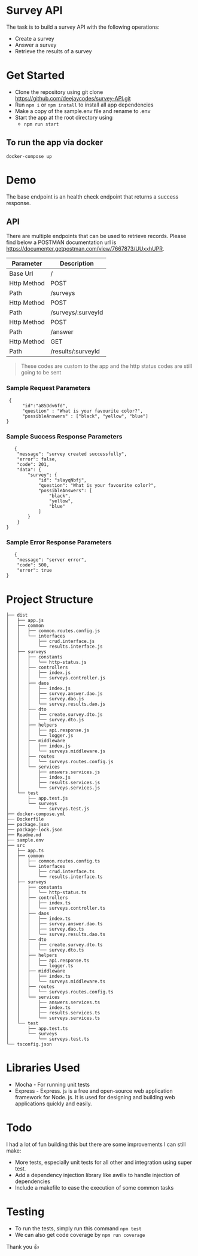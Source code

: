 # Survey API

The task is to build a survey API with the following operations:
 - Create a survey
 - Answer a survey
 - Retrieve the results of a survey

# Get Started

- Clone the repository using git clone https://github.com/deejaycodes/survey-API.git
- Run `npm i` or `npm install` to install all app dependencies
- Make a copy of the sample.env file and rename to .env
- Start the app at the root directory using
  - `npm run start`

## To run the app via docker

```
docker-compose up

```
# Demo

The base endpoint is an health check endpoint that returns a success response.

## API

There are multiple endpoints that can be used to retrieve records. Please find below a POSTMAN documentation url is <a href="https://documenter.getpostman.com/view/7667873/UUxxhUPR">https://documenter.getpostman.com/view/7667873/UUxxhUPR</a>.

| Parameter   | Description                                 |
| ----------- | ------------------------------------------- |
| Base Url    |  / 
| Http Method | POST                                        |
| Path        | /surveys                                    |
| Http Method | POST                                        |
| Path        | /surveys/:surveyId                          |
| Http Method | POST                                        |
| Path        | /answer                                     |
| Http Method | GET                                         |
| Path        | /results/:surveyId                          |

> These codes are custom to the app and the http status codes are still going to be sent

### Sample Request Parameters
```
 {
	  "id":"a85Ddv6fd",
	  "question" : "What is your favourite color?",
	  "possibleAnswers" : ["black", "yellow", "blue"]
}
```

### Sample Success Response Parameters

```
   {
    "message": "survey created successfully",
    "error": false,
    "code": 201,
    "data": {
        "survey": {
            "id": "slayqNbfj",
            "question": "What is your favourite color?",
            "possibleAnswers": [
                "black",
                "yellow",
                "blue"
            ]
        }
    }
}
```

### Sample Error Response Parameters

```
   {
    "message": "server error",
    "code": 500,
    "error": true
}
```

# Project Structure

```
├── dist
│   ├── app.js
│   ├── common
│   │   ├── common.routes.config.js
│   │   └── interfaces
│   │       ├── crud.interface.js
│   │       └── results.interface.js
│   ├── surveys
│   │   ├── constants
│   │   │   └── http-status.js
│   │   ├── controllers
│   │   │   ├── index.js
│   │   │   └── surveys.controller.js
│   │   ├── daos
│   │   │   ├── index.js
│   │   │   ├── survey.answer.dao.js
│   │   │   ├── survey.dao.js
│   │   │   └── survey.results.dao.js
│   │   ├── dto
│   │   │   ├── create.survey.dto.js
│   │   │   └── survey.dto.js
│   │   ├── helpers
│   │   │   ├── api.response.js
│   │   │   └── logger.js
│   │   ├── middleware
│   │   │   ├── index.js
│   │   │   └── surveys.middleware.js
│   │   ├── routes
│   │   │   └── surveys.routes.config.js
│   │   └── services
│   │       ├── answers.services.js
│   │       ├── index.js
│   │       ├── results.services.js
│   │       └── surveys.services.js
│   └── test
│       ├── app.test.js
│       └── surveys
│           └── surveys.test.js
├── docker-compose.yml
├── Dockerfile
├── package.json
├── package-lock.json
├── Readme.md
├── sample.env
├── src
│   ├── app.ts
│   ├── common
│   │   ├── common.routes.config.ts
│   │   └── interfaces
│   │       ├── crud.interface.ts
│   │       └── results.interface.ts
│   ├── surveys
│   │   ├── constants
│   │   │   └── http-status.ts
│   │   ├── controllers
│   │   │   ├── index.ts
│   │   │   └── surveys.controller.ts
│   │   ├── daos
│   │   │   ├── index.ts
│   │   │   ├── survey.answer.dao.ts
│   │   │   ├── survey.dao.ts
│   │   │   └── survey.results.dao.ts
│   │   ├── dto
│   │   │   ├── create.survey.dto.ts
│   │   │   └── survey.dto.ts
│   │   ├── helpers
│   │   │   ├── api.response.ts
│   │   │   └── logger.ts
│   │   ├── middleware
│   │   │   ├── index.ts
│   │   │   └── surveys.middleware.ts
│   │   ├── routes
│   │   │   └── surveys.routes.config.ts
│   │   └── services
│   │       ├── answers.services.ts
│   │       ├── index.ts
│   │       ├── results.services.ts
│   │       └── surveys.services.ts
│   └── test
│       ├── app.test.ts
│       └── surveys
│           └── surveys.test.ts
└── tsconfig.json

```
# Libraries Used

- Mocha - For running unit tests
- Express - Express. js is a free and open-source web application framework for Node. js.
 It is used for designing and building web applications quickly and easily.

# Todo

I had a lot of fun building this but there are some improvements I can still make:

- More tests, especially  unit tests for all other  and integration using super test.
- Add a dependency injection library like awilix to handle injection of dependencies
- Include a makefile to ease the execution of some common tasks

# Testing

- To run the tests, simply run this command `npm test`
- We can also get code coverage by `npm run coverage`

Thank you 👍
